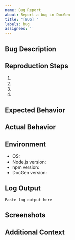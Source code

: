 ```yaml
---
name: Bug Report
about: Report a bug in DocGen
title: "[BUG] "
labels: bug
assignees: ''
---
```


## Bug Description
<!-- A clear and concise description of what the bug is -->

## Reproduction Steps
<!-- Steps to reproduce the behavior -->
1. 
2. 
3. 
4. 

## Expected Behavior
<!-- What you expected to happen -->

## Actual Behavior
<!-- What actually happened -->

## Environment
- OS: 
- Node.js version:
- npm version:
- DocGen version:

## Log Output
<!-- Add any relevant log output -->
```
Paste log output here
```

## Screenshots
<!-- If applicable, add screenshots to help explain your problem -->

## Additional Context
<!-- Add any other context about the problem here -->